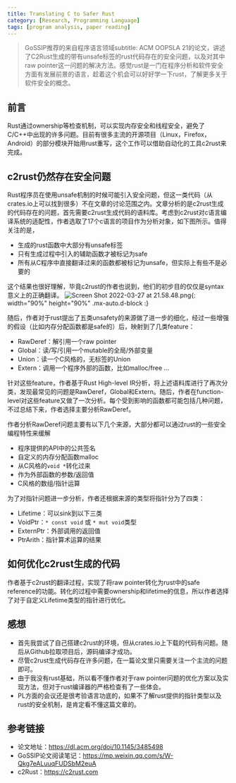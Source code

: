 ```yaml
---
title: Translating C to Safer Rust
category: [Research, Programming Language]
tags: [program analysis, paper reading]
---
```


> GoSSIP推荐的来自程序语言领域subtitle: ACM OOPSLA 21的论文，讲述了C2Rust生成的带有unsafe标签的rust代码存在的安全问题，以及对其中raw pointer这一问题的解决方法。感觉rust是一门在程序分析和软件安全方面有发展前景的语言，趁着这个机会可以好好学一下rust，了解更多关于软件安全的概念。

## 前言

Rust通过ownership等检查机制，可以实现内存安全和线程安全，避免了C/C++中出现的许多问题。目前有很多主流的开源项目（Linux，Firefox，Android）的部分模块开始用rust重写，这个工作可以借助自动化的工具c2rust来完成。

## c2rust仍然存在安全问题

Rust程序员在使用unsafe机制的时候可能引入安全问题，但这一类代码（从crates.io上可以找到很多）不在文章的讨论范围之内。文章分析的是c2rust生成的代码存在的问题，首先需要c2rust生成代码的语料库。考虑到c2rust对c语言编译系统的适配性，作者选取了17个c语言的项目作为分析对象，如下图所示。值得关注的是，

* 生成的rust函数中大部分有unsafe标签
* 只有生成过程中引入的辅助函数才被标记为safe
* 所有从C程序中直接翻译过来的函数都被标记为unsafe，但实际上有些不是必要的

这个结果也很好理解，毕竟c2rust的作者也说到，他们的初步目的仅仅是syntax意义上的正确翻译。
![Screen Shot 2022-03-27 at 21.58.48.png](https://s2.loli.net/2022/03/27/fLvaqWz534nGeTo.png){: width="90%" height="90%" .mx-auto.d-block :}

随后，作者对于rust提出了五类unsafety的来源做了进一步的细化，经过一些增强的假设（比如内存分配函数都是safe的）后，映射到了几类feature：

* RawDeref：解引用一个raw pointer
* Global：读/写/引用一个mutable的全局/外部变量
* Union：读一个C风格的，无标签的Union
* Extern：调用一个程序外部的函数，比如malloc/free
...

针对这些feature，作者基于Rust High-level IR分析，将上述语料库进行了再次分类，发现最常见的问题是RawDeref，Global和Extern。随后，作者在function-level对这些feature又做了一次分析。每个受到影响的函数都可能包括几种问题，不过总结下来，作者选择主要分析RawDeref。

作者分析RawDeref问题主要有以下几个来源，大部分都可以通过rust的一些安全编程特性来缓解

* 程序提供的API中的公共签名
* 自定义的内存分配函数malloc
* 从C风格的`void *`转化过来
* 作为外部函数的参数/返回值
* C风格的数组/指针运算

为了对指针问题进一步分析，作者还根据来源的类型将指针分为了四类：

* Lifetime：可以sink到以下三类
* VoidPtr：`* const void` 或 `* mut void`类型
* ExternPtr：外部调用的返回值
* PtrArith：指针算术运算的结果

## 如何优化c2rust生成的代码

作者基于c2rust的翻译过程，实现了将raw pointer转化为rust中的safe reference的功能。转化的过程中需要ownership和lifetime的信息，所以作者选择了对于自定义Lifetime类型的指针进行优化。

## 感想

* 首先我尝试了自己搭建c2rust的环境，但从crates.io上下载的代码有问题。随后从Github拉取项目后，源码编译才成功。
* 尽管c2rust生成代码存在许多问题，在一篇论文里只需要关注一个主流的问题即可。
* 由于我没有rust基础，所以看不懂作者对于raw pointer问题的优化方案以及实现方法，但对于rust编译器的严格检查有了一些体会。
* PL方面的会议还是很考验语言功底的，如果不了解rust提供的指针类型以及rust的安全机制，是肯定看不懂这篇文章的。

## 参考链接

* 论文地址：<https://dl.acm.org/doi/10.1145/3485498>
* GoSSIP论文阅读笔记：<https://mp.weixin.qq.com/s/W-Qkg7eALuuqFUDSbM2euA>
* c2Rust：<https://c2rust.com>
